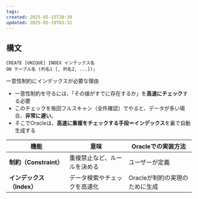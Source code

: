 ```yaml
---
tags: 
created: 2025-05-15T20:39
updated: 2025-05-19T03:52
---
```

## 構文

```
CREATE [UNIQUE] INDEX インデックス名
ON テーブル名 (列名1 [, 列名2, ...]);
```


一意性制約にインデックスが必要な理由

- 一意性制約を守るには、「その値がすでに存在するか」を**高速にチェック**する必要
- このチェックを毎回フルスキャン（全件確認）でやると、データが多い場合、**非常に遅い**。
- そこでOracleは、**高速に重複をチェックする手段＝インデックス**を裏で自動生成する


|機能|意味|Oracleでの実装方法|
|---|---|---|
|**制約（Constraint）**|重複禁止など、ルールを決める|ユーザーが定義|
|**インデックス（Index）**|データ検索やチェックを高速化|Oracleが制約の実現のために生成|

